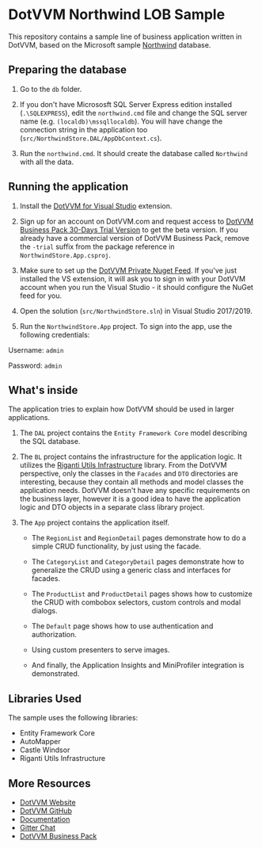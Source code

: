 # DotVVM Northwind LOB Sample

This repository contains a sample line of business application written in DotVVM, based on the Microsoft sample [Northwind](https://northwinddatabase.codeplex.com/) database. 

## Preparing the database

1. Go to the `db` folder. 

1. If you don't have Micrososft SQL Server Express edition installed (`.\SQLEXPRESS`), edit the `northwind.cmd` file and change the SQL server name (e.g. `(localdb)\mssqllocaldb`).
You will have change the connection string in the application too (`src/NorthwindStore.DAL/AppDbContext.cs`).

1. Run the `northwind.cmd`. It should create the database called `Northwind` with all the data.

## Running the application 

1. Install the [DotVVM for Visual Studio](https://www.dotvvm.com/install) extension.

1. Sign up for an account on DotVVM.com and request access to [DotVVM Business Pack 30-Days Trial Version](https://www.dotvvm.com/login) to get the beta version.
If you already have a commercial version of DotVVM Business Pack, remove the `-trial` suffix from the package reference in `NorthwindStore.App.csproj`.

1. Make sure to set up the [DotVVM Private Nuget Feed](https://www.dotvvm.com/docs/tutorials/commercial-dotvvm-private-nuget-feed/latest). If you've just installed the VS extension, it will ask you to sign in with your DotVVM account when you run the Visual Studio - it should configure the NuGet feed for you.

1. Open the solution (`src/NorthwindStore.sln`) in Visual Studio 2017/2019. 

1. Run the `NorthwindStore.App` project. To sign into the app, use the following credentials:

Username: `admin`

Password: `admin`

## What's inside

The application tries to explain how DotVVM should be used in larger applications.

1. The `DAL` project contains the `Entity Framework Core` model describing the SQL database.

2. The `BL` project contains the infrastructure for the application logic. It utilizes the [Riganti Utils Infrastructure](https://github.com/riganti/infrastructure) library.
From the DotVVM perspective, only the classes in the `Facades` and `DTO` directories are interesting, because they contain all methods and model classes the application needs.
DotVVM doesn't have any specific requirements on the business layer, however it is a good idea to have the application logic and DTO objects in a separate class library project.

3. The `App` project contains the application itself.

	* The `RegionList` and `RegionDetail` pages demonstrate how to do a simple CRUD functionality, by just using the facade.
	
	* The `CategoryList` and `CategoryDetail` pages demonstrate how to generalize the CRUD using a generic class and interfaces for facades.
	
	* The `ProductList` and `ProductDetail` pages shows how to customize the CRUD with combobox selectors, custom controls and modal dialogs.
	
	* The `Default` page shows how to use authentication and authorization.
	
	* Using custom presenters to serve images.
	
	* And finally, the Application Insights and MiniProfiler integration is demonstrated.

## Libraries Used

The sample uses the following libraries:

* Entity Framework Core
* AutoMapper
* Castle Windsor
* Riganti Utils Infrastructure

## More Resources

* [DotVVM Website](https://www.dotvvm.com)
* [DotVVM GitHub](https://github.com/riganti/dotvvm)
* [Documentation](https://dotvvm.com/docs)
* [Gitter Chat](https://gitter.im/riganti/dotvvm)
* [DotVVM Business Pack](https://www.dotvvm.com/landing/business-pack)

